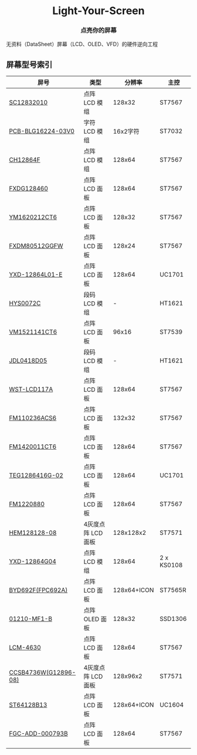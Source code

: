 <h1 align="center">Light-Your-Screen</h1>
<h3 align="center">点亮你的屏幕</h3>

无资料（DataSheet）屏幕（LCD、OLED、VFD）的硬件逆向工程

## 屏幕型号索引

| 屏号                                             | 类型               | 分辨率      | 主控       |
| ------------------------------------------------ | ------------------ | ----------- | ---------- |
| [SC12832010](SC12832010/README.md)               | 点阵 LCD 模组      | 128x32      | ST7567     |
| [PCB-BLG16224-03V0](PCB-BLG16224-03V0/README.md) | 字符 LCD 模组      | 16x2字符    | ST7032     |
| [CH12864F](CH12864F/README.md)                   | 点阵 LCD 模组      | 128x64      | ST7567     |
| [FXDG128460](FXDG128460/README.md)               | 点阵 LCD 面板      | 128x64      | ST7567     |
| [YM1620212CT6](YM1620212CT6/README.md)           | 点阵 LCD 面板      | 128x32      | ST7567     |
| [FXDM80512GGFW](FXDM80512GGFW/README.md)         | 点阵 LCD 面板      | 128x24      | ST7567     |
| [YXD-12864L01-E](YXD-12864L01-E/README.md)       | 点阵 LCD 面板      | 128x64      | UC1701     |
| [HYS0072C](HYS0072C/README.md)                   | 段码 LCD 模组      | -           | HT1621     |
| [VM1521141CT6](VM1521141CT6/README.md)           | 点阵 LCD 面板      | 96x16       | ST7539     |
| [JDL0418D05](JDL0418D05/README.md)               | 段码 LCD 模组      | -           | HT1621     |
| [WST-LCD117A](WST-LCD117A/README.md)             | 点阵 LCD 面板      | 128x64      | ST7567     |
| [FM110236ACS6](FM110236ACS6、README.md)          | 点阵 LCD 面板      | 132x32      | ST7567     |
| [FM1420011CT6](FM1420011CT6/README.md)           | 点阵 LCD 面板      | 128x64      | ST7567     |
| [TEG1286416G-02](TEG1286416G-02/README.md)       | 点阵 LCD 面板      | 128x64      | UC1701     |
| [FM1220880](FM1220880/README.md)                 | 点阵 LCD 面板      | 128x64      | ST7567     |
| [HEM128128-08](HEM128128-08/README.md)           | 4灰度点阵 LCD 面板 | 128x128x2   | ST7571     |
| [YXD-12864G04](YXD-12864G04/README.md)           | 点阵 LCD 模组      | 128x64      | 2 x KS0108 |
| [BYD692F(FPC692A)](BYD692F/README.md)            | 点阵 LCD 面板      | 128x64+ICON | ST7565R    |
| [01210-MF1-B](01210-MF1-B/README.md)             | 点阵 OLED 面板     | 128x32      | SSD1306    |
| [LCM-4630](LCM-4630/README.md)                   | 点阵 LCD 面板      | 128x64      | ST7567     |
| [CCSB4736W(G12896-08)](CCSB4736W/README.md)      | 4灰度点阵 LCD 面板 | 128x96x2    | ST7571     |
| [ST64128B13](ST64128B13/README.md)               | 点阵 LCD 面板      | 128x64+ICON | UC1604     |
| [FGC-ADD-000793B](FGC-ADD-000793B/README.md)     | 点阵 LCD 面板      | 128x64      | ST7567     |

